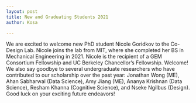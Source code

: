 ```yaml
---
layout: post
title: New and Graduating Students 2021
author: Kosa

---
```


We are excited to welcome new PhD student Nicole Goridkov to the Co-Design Lab. Nicole joins the lab from MIT, where she completed her BS in Mechanical Engineering in 2021. Nicole is the recipient of a GEM Consortium Fellowship and UC Berkeley Chancellor’s Fellowship. Welcome!
We also say goodbye to several undergraduate researchers who have contributed to our scholarship over the past year: Jonathan Wong (ME), Ahan Sabharwal (Data Science), Amy Jiang (ME), Ananya Krishnan (Data Science), Resham Khanna (Cognitive Science), and Nseke Ngilbus (Design). Good luck on your exciting future endeavors!
